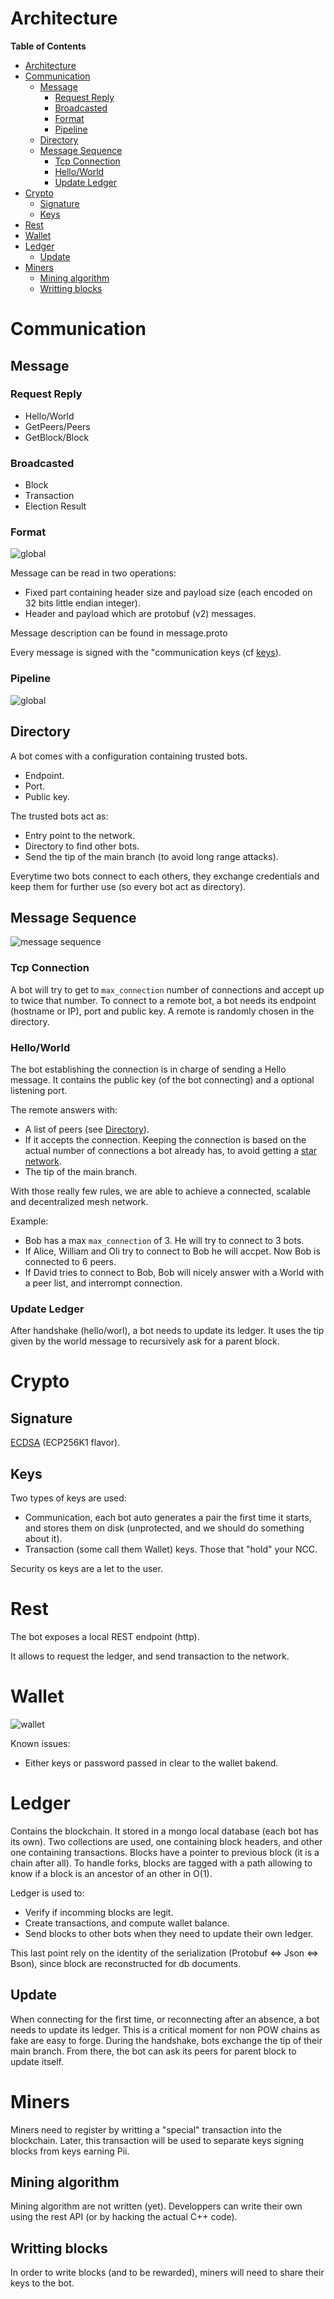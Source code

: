 # Architecture 

<!-- markdown-toc start - Don't edit this section. Run M-x markdown-toc-refresh-toc -->
**Table of Contents**

- [Architecture](#architecture)
- [Communication](#communication)
    - [Message](#message)
        - [Request Reply](#request-reply)
        - [Broadcasted](#broadcasted)
        - [Format](#format)
        - [Pipeline](#pipeline)
    - [Directory](#directory)
    - [Message Sequence](#message-sequence)
        - [Tcp Connection](#tcp-connection)
        - [Hello/World](#helloworld)
        - [Update Ledger](#update-ledger)
- [Crypto](#crypto)
    - [Signature](#signature)
    - [Keys](#keys)
- [Rest](#rest)
- [Wallet](#wallet)
- [Ledger](#ledger)
    - [Update](#update)
- [Miners](#miners)
    - [Mining algorithm](#mining-algorithm)
    - [Writting blocks](#writting-blocks)

<!-- markdown-toc end -->

# Communication 

## Message 

### Request Reply 

* Hello/World
* GetPeers/Peers
* GetBlock/Block

### Broadcasted 

* Block 
* Transaction
* Election Result 

### Format 

![global](../../doc/img/message_format.png "Message format")

Message can be read in two operations:
* Fixed part containing header size and payload size (each encoded on 32 bits little endian integer).
* Header and payload which are protobuf (v2) messages.

Message description can be found in message.proto 

Every message is signed with the "communication keys (cf [keys](Keys)).

### Pipeline 

![global](../../doc/img/message_pipeline.png "Message pipeline")

## Directory 

A bot comes with a configuration containing trusted bots. 
* Endpoint.
* Port.
* Public key.

The trusted bots act as:
* Entry point to the network.
* Directory to find other bots. 
* Send the tip of the main branch (to avoid long range attacks).

Everytime two bots connect to each others, they exchange credentials and keep them for further use (so every bot act as directory).


## Message Sequence

![message sequence](img/message_sequence.png "Message Sequence")


### Tcp Connection 

A bot will try to get to `max_connection` number of connections and accept up to twice that number. 
To connect to a remote bot, a bot needs its endpoint (hostname or IP), port and public key. A remote is randomly chosen in the directory.

### Hello/World

The bot establishing the connection is in charge of sending a Hello message. 
It contains the public key (of the bot connecting) and a optional listening port. 

The remote answers with: 
* A list of peers (see [Directory](Directory)).
* If it accepts the connection. Keeping the connection is based on the actual number of connections a bot already has, to avoid getting a [star network](https://en.wikipedia.org/wiki/Star_network). 
* The tip of the main branch.

With those really few rules, we are able to achieve a connected, scalable and decentralized mesh network. 

Example: 
* Bob has a max `max_connection` of 3. He will try to connect to 3 bots. 
* If Alice, William and Oli try to connect to Bob he will accpet. Now Bob is connected to 6 peers.
* If David tries to connect to Bob, Bob will nicely answer with a World with a peer list, and interrompt connection.

### Update Ledger 

After handshake (hello/worl), a bot needs to update its ledger. It uses the tip given by the world message to recursively ask for a parent block. 

# Crypto 

## Signature 

[ECDSA](https://en.wikipedia.org/wiki/Elliptic_Curve_Digital_Signature_Algorithm) (ECP256K1 flavor). 

## Keys 

Two types of keys are used: 
* Communication, each bot auto generates a pair the first time it starts, and stores them on disk (unprotected, and we should do something about it). 
* Transaction (some call them Wallet) keys. Those that "hold" your NCC.

Security os keys are a let to the user. 

# Rest 

The bot exposes a local REST endpoint (http). 

It allows to request the ledger, and send transaction to the network. 

# Wallet 

![wallet](../../doc/img/wallet.png "Wallet")

Known issues: 
* Either keys or password passed in clear to the wallet bakend.

# Ledger 

Contains the blockchain. It stored in a mongo local database (each bot has its own).
Two collections are used, one containing block headers, and other one containing transactions. 
Blocks have a pointer to previous block (it is a chain after all). To handle forks, blocks are tagged with a path allowing to know if a block is an ancestor of an other in O(1).

Ledger is used to:
* Verify if incomming blocks are legit.
* Create transactions, and compute wallet balance.
* Send blocks to other bots when they need to update their own ledger. 

This last point rely on the identity of the serialization (Protobuf <=> Json <=> Bson), since block are reconstructed for db documents. 

## Update 

When connecting for the first time, or reconnecting after an absence, a bot needs to update its ledger. This is a critical moment for non POW chains as fake are easy to forge. 
During the handshake, bots exchange the tip of their main branch. From there, the bot can ask its peers for parent block to update itself.

# Miners 

Miners need to register by writting a "special" transaction into the blockchain. Later, this transaction will be used to separate keys signing blocks from keys earning Pii.

## Mining algorithm

Mining algorithm are not written (yet). Developpers can write their own using the rest API (or by hacking the actual C++ code). 

## Writting blocks

In order to write blocks (and to be rewarded), miners will need to share their keys to the bot. 
 
